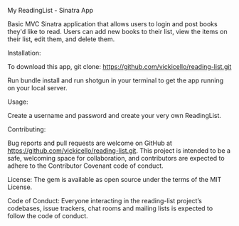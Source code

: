 My ReadingList - Sinatra App

Basic MVC Sinatra application that allows users to login and post books they'd like to read. Users can add new books to their list, view the items on their list, edit them, and delete them. 

Installation: 

To download this app, git clone: https://github.com/vickicello/reading-list.git

Run bundle install and run shotgun in your terminal to get the app running on your local server. 

Usage:

Create a username and password and create your very own ReadingList.

Contributing:

Bug reports and pull requests are welcome on GitHub at https://github.com/vickicello/reading-list.git. This project is intended to be a safe, welcoming space for collaboration, and contributors are expected to adhere to the Contributor Covenant code of conduct.

License: 
The gem is available as open source under the terms of the MIT License.

Code of Conduct: 
Everyone interacting in the reading-list project’s codebases, issue trackers, chat rooms and mailing lists is expected to follow the code of conduct.